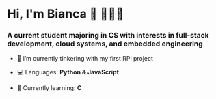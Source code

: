 <h1>Hi, I'm Bianca 👋 👩🏽‍💻</h1>
<h3>A current student majoring in CS with interests in full-stack development, cloud systems, and embedded engineering</h3>

- 🔭 I’m currently tinkering with my first RPi project

- 💻 Languages: **Python & JavaScript**

- 🌱 Currently learning: **C**

<!-- ⚡ Fun fact: I am on a quest to try every type of dumpling from around the 🌎 -->

